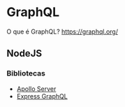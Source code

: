 # GraphQL
O que é GraphQL? https://graphql.org/

## NodeJS

### Bibliotecas
- [Apollo Server](https://www.apollographql.com/docs/apollo-server/)
- [Express GraphQL](https://github.com/graphql/express-graphql)
